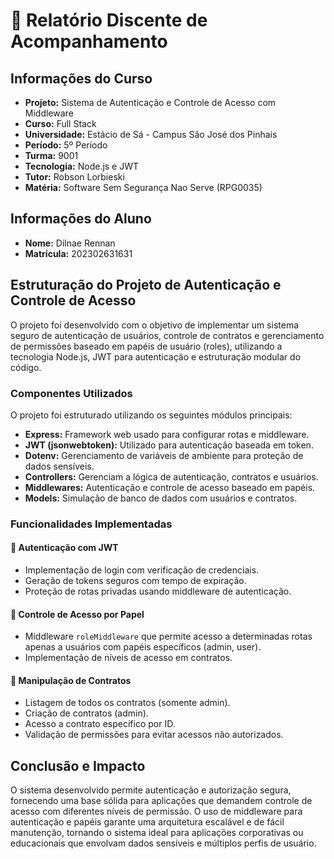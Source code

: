 # 📝 Relatório Discente de Acompanhamento

## Informações do Curso

- **Projeto:** Sistema de Autenticação e Controle de Acesso com Middleware
- **Curso:** Full Stack
- **Universidade:** Estácio de Sá - Campus São José dos Pinhais
- **Período:** 5º Período
- **Turma:** 9001
- **Tecnologia:** Node.js e JWT
- **Tutor:** Robson Lorbieski
- **Matéria:** Software Sem Segurança Nao Serve (RPG0035)

## Informações do Aluno

- **Nome:** Dilnae Rennan  
- **Matrícula:** 202302631631

## Estruturação do Projeto de Autenticação e Controle de Acesso

O projeto foi desenvolvido com o objetivo de implementar um sistema seguro de autenticação de usuários, controle de contratos e gerenciamento de permissões baseado em papéis de usuário (roles), utilizando a tecnologia Node.js, JWT para autenticação e estruturação modular do código.

### Componentes Utilizados

O projeto foi estruturado utilizando os seguintes módulos principais:

- **Express:** Framework web usado para configurar rotas e middleware.
- **JWT (jsonwebtoken):** Utilizado para autenticação baseada em token.
- **Dotenv:** Gerenciamento de variáveis de ambiente para proteção de dados sensíveis.
- **Controllers:** Gerenciam a lógica de autenticação, contratos e usuários.
- **Middlewares:** Autenticação e controle de acesso baseado em papéis.
- **Models:** Simulação de banco de dados com usuários e contratos.

### Funcionalidades Implementadas

#### 🔐 Autenticação com JWT

- Implementação de login com verificação de credenciais.
- Geração de tokens seguros com tempo de expiração.
- Proteção de rotas privadas usando middleware de autenticação.

#### 🛂 Controle de Acesso por Papel

- Middleware `roleMiddleware` que permite acesso a determinadas rotas apenas a usuários com papéis específicos (admin, user).
- Implementação de níveis de acesso em contratos.

#### 📄 Manipulação de Contratos

- Listagem de todos os contratos (somente admin).
- Criação de contratos (admin).
- Acesso a contrato específico por ID.
- Validação de permissões para evitar acessos não autorizados.

## Conclusão e Impacto

O sistema desenvolvido permite autenticação e autorização segura, fornecendo uma base sólida para aplicações que demandem controle de acesso com diferentes níveis de permissão. O uso de middleware para autenticação e papéis garante uma arquitetura escalável e de fácil manutenção, tornando o sistema ideal para aplicações corporativas ou educacionais que envolvam dados sensíveis e múltiplos perfis de usuário.

